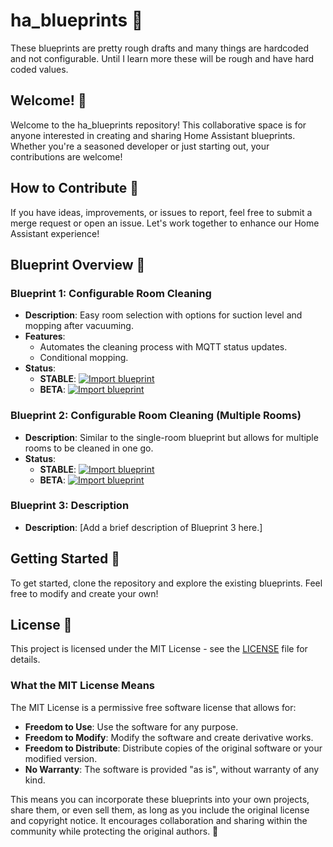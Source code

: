 # ha_blueprints 🌟

These blueprints are pretty rough drafts and many things are hardcoded and not configurable. Until I learn more these will be rough and have hard coded values.

## Welcome! 👋
Welcome to the ha_blueprints repository! This collaborative space is for anyone interested in creating and sharing Home Assistant blueprints. Whether you're a seasoned developer or just starting out, your contributions are welcome!

## How to Contribute 🤝
If you have ideas, improvements, or issues to report, feel free to submit a merge request or open an issue. Let's work together to enhance our Home Assistant experience!

## Blueprint Overview 📜

### Blueprint 1: Configurable Room Cleaning
- **Description**: Easy room selection with options for suction level and mopping after vacuuming.
- **Features**:
  - Automates the cleaning process with MQTT status updates.
  - Conditional mopping.
- **Status**:
  - **STABLE**: [![Import blueprint](https://my.home-assistant.io/badges/blueprint_import.svg)](https://my.home-assistant.io/redirect/blueprint_import/?blueprint_url=things)
  - **BETA**: [![Import blueprint](https://my.home-assistant.io/badges/blueprint_import.svg)](https://my.home-assistant.io/redirect/blueprint_import/?blueprint_url=things)

### Blueprint 2: Configurable Room Cleaning (Multiple Rooms)
- **Description**: Similar to the single-room blueprint but allows for multiple rooms to be cleaned in one go.
- **Status**:
  - **STABLE**: [![Import blueprint](https://my.home-assistant.io/badges/blueprint_import.svg)](https://my.home-assistant.io/redirect/blueprint_import/?blueprint_url=things)
  - **BETA**: [![Import blueprint](https://my.home-assistant.io/badges/blueprint_import.svg)](https://my.home-assistant.io/redirect/blueprint_import/?blueprint_url=things)

### Blueprint 3: Description
- **Description**: [Add a brief description of Blueprint 3 here.]

## Getting Started 🚀
To get started, clone the repository and explore the existing blueprints. Feel free to modify and create your own!

## License 📄
This project is licensed under the MIT License - see the [LICENSE](LICENSE) file for details.

### What the MIT License Means
The MIT License is a permissive free software license that allows for:
- **Freedom to Use**: Use the software for any purpose.
- **Freedom to Modify**: Modify the software and create derivative works.
- **Freedom to Distribute**: Distribute copies of the original software or your modified version.
- **No Warranty**: The software is provided "as is", without warranty of any kind.

This means you can incorporate these blueprints into your own projects, share them, or even sell them, as long as you include the original license and copyright notice. It encourages collaboration and sharing within the community while protecting the original authors. 🤗